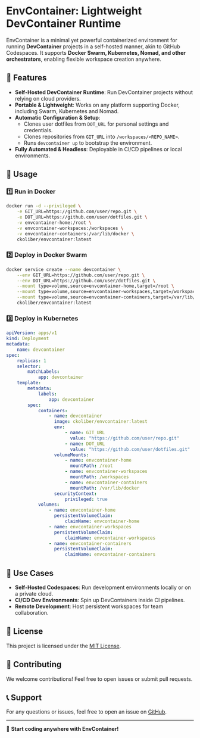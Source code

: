 # EnvContainer: Lightweight DevContainer Runtime

EnvContainer is a minimal yet powerful containerized environment for running **DevContainer** projects in a self-hosted manner, akin to GitHub Codespaces. It supports **Docker Swarm, Kubernetes, Nomad, and other orchestrators**, enabling flexible workspace creation anywhere.

## 🚀 Features

-   **Self-Hosted DevContainer Runtime**: Run DevContainer projects without relying on cloud providers.
-   **Portable & Lightweight**: Works on any platform supporting Docker, including Swarm, Kubernetes and Nomad.
-   **Automatic Configuration & Setup**:
    -   Clones user dotfiles from `DOT_URL` for personal settings and credentials.
    -   Clones repositories from `GIT_URL` into `/workspaces/<REPO_NAME>`.
    -   Runs `devcontainer up` to bootstrap the environment.
-   **Fully Automated & Headless**: Deployable in CI/CD pipelines or local environments.

## 🔧 Usage

### 1️⃣ Run in Docker

```sh
docker run -d --privileged \
    -e GIT_URL=https://github.com/user/repo.git \
    -e DOT_URL=https://github.com/user/dotfiles.git \
    -v envcontainer-home:/root \
    -v envcontainer-workspaces:/workspaces \
    -v envcontainer-containers:/var/lib/docker \
    ckoliber/envcontainer:latest
```

### 2️⃣ Deploy in Docker Swarm

```sh
docker service create --name devcontainer \
    --env GIT_URL=https://github.com/user/repo.git \
    --env DOT_URL=https://github.com/user/dotfiles.git \
    --mount type=volume,source=envcontainer-home,target=/root \
    --mount type=volume,source=envcontainer-workspaces,target=/workspaces \
    --mount type=volume,source=envcontainer-containers,target=/var/lib/docker \
    ckoliber/envcontainer:latest
```

### 3️⃣ Deploy in Kubernetes

```yaml
apiVersion: apps/v1
kind: Deployment
metadata:
    name: devcontainer
spec:
    replicas: 1
    selector:
        matchLabels:
            app: devcontainer
    template:
        metadata:
            labels:
                app: devcontainer
        spec:
            containers:
                - name: devcontainer
                  image: ckoliber/envcontainer:latest
                  env:
                      - name: GIT_URL
                        value: "https://github.com/user/repo.git"
                      - name: DOT_URL
                        value: "https://github.com/user/dotfiles.git"
                  volumeMounts:
                      - name: envcontainer-home
                        mountPath: /root
                      - name: envcontainer-workspaces
                        mountPath: /workspaces
                      - name: envcontainer-containers
                        mountPath: /var/lib/docker
                  securityContext:
                      privileged: true
            volumes:
                - name: envcontainer-home
                  persistentVolumeClaim:
                      claimName: envcontainer-home
                - name: envcontainer-workspaces
                  persistentVolumeClaim:
                      claimName: envcontainer-workspaces
                - name: envcontainer-containers
                  persistentVolumeClaim:
                      claimName: envcontainer-containers
```

## 🎯 Use Cases

-   **Self-Hosted Codespaces**: Run development environments locally or on a private cloud.
-   **CI/CD Dev Environments**: Spin up DevContainers inside CI pipelines.
-   **Remote Development**: Host persistent workspaces for team collaboration.

## 📄 License

This project is licensed under the [MIT License](LICENSE.md).

## 🙌 Contributing

We welcome contributions! Feel free to open issues or submit pull requests.

## 📞 Support

For any questions or issues, feel free to open an issue on [GitHub](https://github.com/ckoliber/envcontainer).

---

🚀 **Start coding anywhere with EnvContainer!**
